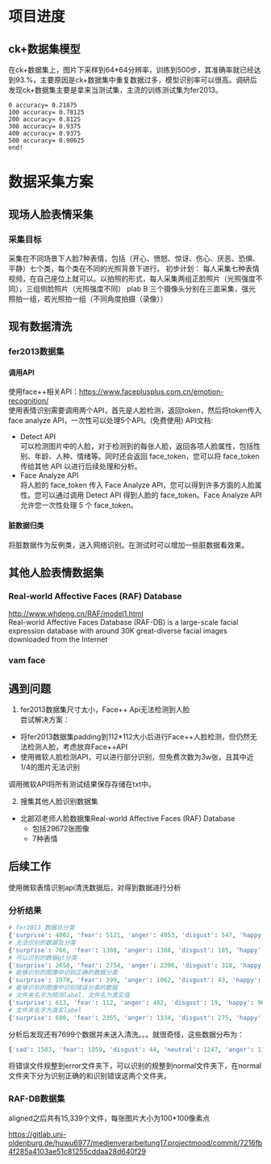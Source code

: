 # 项目进度
## ck+数据集模型
在ck+数据集上，图片下采样到64*64分辨率，训练到500步，其准确率就已经达到93.%，主要原因是ck+数据集中重复数据过多，模型识别率可以很高。调研后发现ck+数据集主要是拿来当测试集，主流的训练测试集为fer2013。

```
0 accuracy= 0.21875
100 accuracy= 0.78125
200 accuracy= 0.8125
300 accuracy= 0.9375
400 accuracy= 0.9375
500 accuracy= 0.90625
end!
```

# 数据采集方案
## 现场人脸表情采集
### 采集目标
采集在不同场景下人脸7种表情，包括（开心、愤怒、惊讶、伤心、厌恶、恐惧、平静）七个类，每个类在不同的光照背景下进行。
初步计划：
每人采集七种表情视频，在自己座位上就可以。以拍照的形式，每人采集两组正脸照片（光照强度不同），三组侧脸照片（光照强度不同）
plab B
三个摄像头分别在三面采集，强光照拍一组，若光照拍一组（不同角度拍摄（录像））

## 现有数据清洗
### fer2013数据集
#### 调用API
使用face++相关API：https://www.faceplusplus.com.cn/emotion-recognition/</br>使用表情识别需要调用两个API，首先是人脸检测，返回token，然后将token传入face analyze API，一次性可以处理5个API。(免费使用)
API文档:

- Detect API  
可以检测图片中的人脸，对于检测到的每张人脸，返回各项人脸属性，包括性别、年龄、人种、情绪等。同时还会返回 face_token，您可以将 face_token 传给其他 API 以进行后续处理和分析。
- Face Analyze API  
将人脸的 face_token 传入 Face Analyze API，您可以得到许多方面的人脸属性。您可以通过调用 Detect API 得到人脸的 face_token。Face Analyze API 允许您一次性处理 5 个 face_token。

#### 脏数据归类
将脏数据作为反例类，送入网络识别。在测试时可以增加一些脏数据看效果。

## 其他人脸表情数据集
### Real-world Affective Faces (RAF) Database
http://www.whdeng.cn/RAF/model1.html</br>
Real-world Affective Faces Database (RAF-DB) is a large-scale facial expression database with around 30K great-diverse facial images downloaded from the Internet
### vam face




## 遇到问题

1. fer2013数据集尺寸太小，Face++ Api无法检测到人脸  
尝试解决方案：  
- 将fer2013数据集padding到112*112大小后进行Face++人脸检测，但仍然无法检测人脸，考虑放弃Face++API  
- 使用微软人脸检测API，可以进行部分识别，但免费次数为3w张，且其中近1/4的图片无法识别  

调用微软API将所有测试结果保存存储在txt中。

2. 搜集其他人脸识别数据集

- 北邮邓老师人脸数据集Real-world Affective Faces (RAF) Database
    - 包括29672张图像
    - 7种表情

## 后续工作

使用微软表情识别api清洗数据后，对得到数据进行分析
### 分析结果

```python
# fer2013 数据总分类
{'surprise': 4002, 'fear': 5121, 'anger': 4953, 'disgust': 547, 'happy': 8989, 'sad': 6077, 'neutral': 6198}
# 无法识别的数据及分类
{'surprise': 766, 'fear': 1308, 'anger': 1368, 'disgust': 185, 'happy': 2500, 'sad': 2188, 'neutral': 2019}
# 可以识别的数据gt分类
{'surprise': 2658, 'fear': 2754, 'anger': 2396, 'disgust': 318, 'happy': 4410, 'sad': 2387, 'neutral': 2932}
# 能够识别的图像中识别正确的数据分类
{'surprise': 1978, 'fear': 399, 'anger': 1062, 'disgust': 43, 'happy': 4113, 'sad': 692, 'neutral':2527}
# 能够识别的图像中识别错误分类的数据
# 文件夹名字为预测label，文件名为真实值
{'surprise': 613, 'fear': 112, 'anger': 482, 'disgust': 19, 'happy': 9613, 'sad': 687, 'neutral':4079, 'contempt': 88}
# 文件夹名字为真实label
{'surprise': 680, 'fear': 2355, 'anger': 1334, 'disgust': 275, 'happy': 297, 'sad': 1695, 'neutral': 405}

```

分析后发现还有7699个数据并未送入清洗。。。就很奇怪，这些数据分布为：

```python
{'sad': 1503, 'fear': 1059, 'disgust': 44, 'neutral': 1247, 'anger': 1189, 'surprise': 578, 'happy': 2079}

```
将错误文件规整到error文件夹下，可以识别的规整到normal文件夹下，在normal文件夹下分为识别正确的和识别错误这两个文件夹。

### RAF-DB数据集
aligned之后共有15,339个文件，每张图片大小为100*100像素点



https://gitlab.uni-oldenburg.de/huwu6977/medienverarbeitung17.projectmood/commit/7216fb4f285a4103ae51c81255cddaa28d640f29
